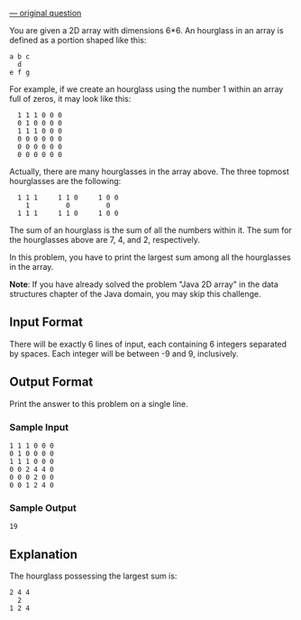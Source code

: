 
[&mdash; original question](https://www.hackerrank.com/challenges/2d-array)

You are given a 2D array with dimensions 6\*6. An hourglass in an array is
defined as a portion shaped like this:

```
a b c
  d
e f g
```

For example, if we create an hourglass using the number 1 within an array
full of zeros, it may look like this:

```
  1 1 1 0 0 0
  0 1 0 0 0 0
  1 1 1 0 0 0
  0 0 0 0 0 0
  0 0 0 0 0 0
  0 0 0 0 0 0
```

Actually, there are many hourglasses in the array above. The three topmost
hourglasses are the following:

```
  1 1 1     1 1 0     1 0 0
    1         0         0
  1 1 1     1 1 0     1 0 0
```

The sum of an hourglass is the sum of all the numbers within it. The sum for
the hourglasses above are 7, 4, and 2, respectively.

In this problem, you have to print the largest sum among all the hourglasses
in the array.

**Note**: If you have already solved the problem "Java 2D array" in the data
structures chapter of the Java domain, you may skip this challenge.

## Input Format

There will be exactly 6 lines of input, each containing 6 integers separated
by spaces. Each integer will be between -9 and 9, inclusively.

## Output Format

Print the answer to this problem on a single line.

### Sample Input

```
1 1 1 0 0 0
0 1 0 0 0 0
1 1 1 0 0 0
0 0 2 4 4 0
0 0 0 2 0 0
0 0 1 2 4 0
```

### Sample Output

```
19
```

## Explanation

The hourglass possessing the largest sum is:

```
2 4 4
  2
1 2 4
```

